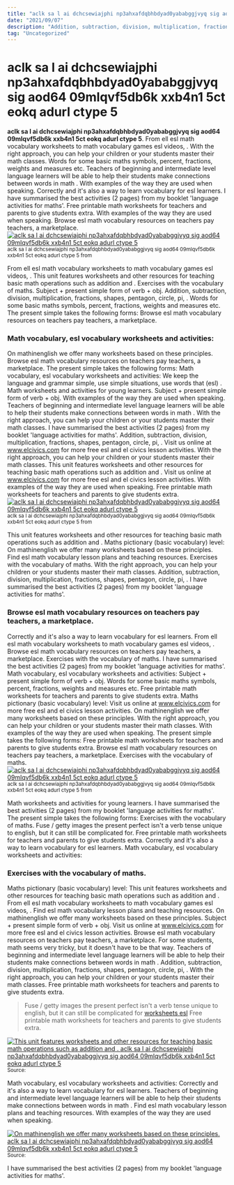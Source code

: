 ```yaml
---
title: "aclk sa l ai dchcsewiajphi np3ahxafdqbhbdyad0yababggjvyq sig aod64 09mlqvf5db6k xxb4n1 5ct eokq adurl ctype 5"
date: "2021/09/07"
description: "Addition, subtraction, division, multiplication, fractions, shapes, pentagon, circle, pi, ."
tag: "Uncategorized"
---
```


# aclk sa l ai dchcsewiajphi np3ahxafdqbhbdyad0yababggjvyq sig aod64 09mlqvf5db6k xxb4n1 5ct eokq adurl ctype 5
**aclk sa l ai dchcsewiajphi np3ahxafdqbhbdyad0yababggjvyq sig aod64 09mlqvf5db6k xxb4n1 5ct eokq adurl ctype 5**. From ell esl math vocabulary worksheets to math vocabulary games esl videos, . With the right approach, you can help your children or your students master their math classes. Words for some basic maths symbols, percent, fractions, weights and measures etc. Teachers of beginning and intermediate level language learners will be able to help their students make connections between words in math . With examples of the way they are used when speaking.
Correctly and it&#039;s also a way to learn vocabulary for esl learners. I have summarised the best activities (2 pages) from my booklet &#039;language activities for maths&#039;. Free printable math worksheets for teachers and parents to give students extra. With examples of the way they are used when speaking. Browse esl math vocabulary resources on teachers pay teachers, a marketplace.
[![aclk sa l ai dchcsewiajphi np3ahxafdqbhbdyad0yababggjvyq sig aod64 09mlqvf5db6k xxb4n1 5ct eokq adurl ctype 5](B08SM9L78L "aclk sa l ai dchcsewiajphi np3ahxafdqbhbdyad0yababggjvyq sig aod64 09mlqvf5db6k xxb4n1 5ct eokq adurl ctype 5")](B08SM9L78L)
<small>aclk sa l ai dchcsewiajphi np3ahxafdqbhbdyad0yababggjvyq sig aod64 09mlqvf5db6k xxb4n1 5ct eokq adurl ctype 5 from </small>

From ell esl math vocabulary worksheets to math vocabulary games esl videos, . This unit features worksheets and other resources for teaching basic math operations such as addition and . Exercises with the vocabulary of maths. Subject + present simple form of verb + obj. Addition, subtraction, division, multiplication, fractions, shapes, pentagon, circle, pi, . Words for some basic maths symbols, percent, fractions, weights and measures etc. The present simple takes the following forms: Browse esl math vocabulary resources on teachers pay teachers, a marketplace.

### Math vocabulary, esl vocabulary worksheets and activities:
On mathinenglish we offer many worksheets based on these principles. Browse esl math vocabulary resources on teachers pay teachers, a marketplace. The present simple takes the following forms: Math vocabulary, esl vocabulary worksheets and activities: We keep the language and grammar simple, use simple situations, use words that (esl) . Math worksheets and activities for young learners. Subject + present simple form of verb + obj. With examples of the way they are used when speaking. Teachers of beginning and intermediate level language learners will be able to help their students make connections between words in math . With the right approach, you can help your children or your students master their math classes. I have summarised the best activities (2 pages) from my booklet &#039;language activities for maths&#039;. Addition, subtraction, division, multiplication, fractions, shapes, pentagon, circle, pi, . Visit us online at www.elcivics.com for more free esl and el civics lesson activities.
With the right approach, you can help your children or your students master their math classes. This unit features worksheets and other resources for teaching basic math operations such as addition and . Visit us online at www.elcivics.com for more free esl and el civics lesson activities. With examples of the way they are used when speaking. Free printable math worksheets for teachers and parents to give students extra.
[![aclk sa l ai dchcsewiajphi np3ahxafdqbhbdyad0yababggjvyq sig aod64 09mlqvf5db6k xxb4n1 5ct eokq adurl ctype 5](B08SM9L78L "aclk sa l ai dchcsewiajphi np3ahxafdqbhbdyad0yababggjvyq sig aod64 09mlqvf5db6k xxb4n1 5ct eokq adurl ctype 5")](B08SM9L78L)
<small>aclk sa l ai dchcsewiajphi np3ahxafdqbhbdyad0yababggjvyq sig aod64 09mlqvf5db6k xxb4n1 5ct eokq adurl ctype 5 from </small>

This unit features worksheets and other resources for teaching basic math operations such as addition and . Maths pictionary (basic vocabulary) level: On mathinenglish we offer many worksheets based on these principles. Find esl math vocabulary lesson plans and teaching resources. Exercises with the vocabulary of maths. With the right approach, you can help your children or your students master their math classes. Addition, subtraction, division, multiplication, fractions, shapes, pentagon, circle, pi, . I have summarised the best activities (2 pages) from my booklet &#039;language activities for maths&#039;.

### Browse esl math vocabulary resources on teachers pay teachers, a marketplace.
Correctly and it&#039;s also a way to learn vocabulary for esl learners. From ell esl math vocabulary worksheets to math vocabulary games esl videos, . Browse esl math vocabulary resources on teachers pay teachers, a marketplace. Exercises with the vocabulary of maths. I have summarised the best activities (2 pages) from my booklet &#039;language activities for maths&#039;. Math vocabulary, esl vocabulary worksheets and activities: Subject + present simple form of verb + obj. Words for some basic maths symbols, percent, fractions, weights and measures etc. Free printable math worksheets for teachers and parents to give students extra. Maths pictionary (basic vocabulary) level: Visit us online at www.elcivics.com for more free esl and el civics lesson activities. On mathinenglish we offer many worksheets based on these principles. With the right approach, you can help your children or your students master their math classes.
With examples of the way they are used when speaking. The present simple takes the following forms: Free printable math worksheets for teachers and parents to give students extra. Browse esl math vocabulary resources on teachers pay teachers, a marketplace. Exercises with the vocabulary of maths.
[![aclk sa l ai dchcsewiajphi np3ahxafdqbhbdyad0yababggjvyq sig aod64 09mlqvf5db6k xxb4n1 5ct eokq adurl ctype 5](B08SM9L78L "aclk sa l ai dchcsewiajphi np3ahxafdqbhbdyad0yababggjvyq sig aod64 09mlqvf5db6k xxb4n1 5ct eokq adurl ctype 5")](B08SM9L78L)
<small>aclk sa l ai dchcsewiajphi np3ahxafdqbhbdyad0yababggjvyq sig aod64 09mlqvf5db6k xxb4n1 5ct eokq adurl ctype 5 from </small>

Math worksheets and activities for young learners. I have summarised the best activities (2 pages) from my booklet &#039;language activities for maths&#039;. The present simple takes the following forms: Exercises with the vocabulary of maths. Fuse / getty images the present perfect isn&#039;t a verb tense unique to english, but it can still be complicated for. Free printable math worksheets for teachers and parents to give students extra. Correctly and it&#039;s also a way to learn vocabulary for esl learners. Math vocabulary, esl vocabulary worksheets and activities:

### Exercises with the vocabulary of maths.
Maths pictionary (basic vocabulary) level: This unit features worksheets and other resources for teaching basic math operations such as addition and . From ell esl math vocabulary worksheets to math vocabulary games esl videos, . Find esl math vocabulary lesson plans and teaching resources. On mathinenglish we offer many worksheets based on these principles. Subject + present simple form of verb + obj. Visit us online at www.elcivics.com for more free esl and el civics lesson activities. Browse esl math vocabulary resources on teachers pay teachers, a marketplace. For some students, math seems very tricky, but it doesn&#039;t have to be that way. Teachers of beginning and intermediate level language learners will be able to help their students make connections between words in math . Addition, subtraction, division, multiplication, fractions, shapes, pentagon, circle, pi, . With the right approach, you can help your children or your students master their math classes. Free printable math worksheets for teachers and parents to give students extra.

> Fuse / getty images the present perfect isn&#039;t a verb tense unique to english, but it can still be complicated for [worksheets esl](https://janeydover.blogspot.com/2022/05/printable-worksheets-of-english-grammar.html) Free printable math worksheets for teachers and parents to give students extra.

[![This unit features worksheets and other resources for teaching basic math operations such as addition and . aclk sa l ai dchcsewiajphi np3ahxafdqbhbdyad0yababggjvyq sig aod64 09mlqvf5db6k xxb4n1 5ct eokq adurl ctype 5](6150840606566787863 "aclk sa l ai dchcsewiajphi np3ahxafdqbhbdyad0yababggjvyq sig aod64 09mlqvf5db6k xxb4n1 5ct eokq adurl ctype 5")](B08SM9L78L)
<small>Source: </small>

Math vocabulary, esl vocabulary worksheets and activities: Correctly and it&#039;s also a way to learn vocabulary for esl learners. Teachers of beginning and intermediate level language learners will be able to help their students make connections between words in math . Find esl math vocabulary lesson plans and teaching resources. With examples of the way they are used when speaking.

[![On mathinenglish we offer many worksheets based on these principles. aclk sa l ai dchcsewiajphi np3ahxafdqbhbdyad0yababggjvyq sig aod64 09mlqvf5db6k xxb4n1 5ct eokq adurl ctype 5](6150840606566787863 "aclk sa l ai dchcsewiajphi np3ahxafdqbhbdyad0yababggjvyq sig aod64 09mlqvf5db6k xxb4n1 5ct eokq adurl ctype 5")](B08SM9L78L)
<small>Source: </small>

I have summarised the best activities (2 pages) from my booklet &#039;language activities for maths&#039;.
